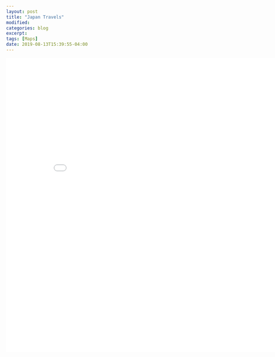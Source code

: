 ```yaml
---
layout: post
title: "Japan Travels"
modified:
categories: blog
excerpt:
tags: [Maps]
date: 2019-08-13T15:39:55-04:00
---
```


<iframe width="860" height="800" src="../japan_travels/japan.html" frameborder="0" scrolling="no" ></iframe>
